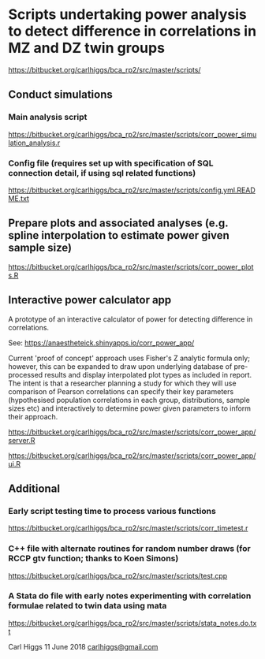 # Scripts undertaking power analysis to detect difference in correlations in MZ and DZ twin groups #
https://bitbucket.org/carlhiggs/bca_rp2/src/master/scripts/

## Conduct simulations
### Main analysis script
https://bitbucket.org/carlhiggs/bca_rp2/src/master/scripts/corr_power_simulation_analysis.r
### Config file (requires set up with specification of SQL connection detail, if using sql related functions)

https://bitbucket.org/carlhiggs/bca_rp2/src/master/scripts/config.yml.README.txt
## Prepare plots and associated analyses (e.g. spline interpolation to estimate power given sample size)
https://bitbucket.org/carlhiggs/bca_rp2/src/master/scripts/corr_power_plots.R

## Interactive power calculator app
A prototype of an interactive calculator of power for detecting difference in correlations.  

See: https://anaestheteick.shinyapps.io/corr_power_app/

Current 'proof of concept' approach uses Fisher's Z analytic formula only; however, this can be expanded to draw upon underlying database of pre-processed results and display interpolated plot types as included in report.  The intent is that a researcher planning a study for which they will use comparison of Pearson correlations can specify their key parameters (hypothesised population correlations in each group, distributions, sample sizes etc) and interactively to determine power given parameters to inform their approach.


https://bitbucket.org/carlhiggs/bca_rp2/src/master/scripts/corr_power_app/server.R

https://bitbucket.org/carlhiggs/bca_rp2/src/master/scripts/corr_power_app/ui.R

## Additional
### Early script testing time to process various functions
https://bitbucket.org/carlhiggs/bca_rp2/src/master/scripts/corr_timetest.r

### C++ file with alternate routines for random number draws (for RCCP gtv function; thanks to Koen Simons)
https://bitbucket.org/carlhiggs/bca_rp2/src/master/scripts/test.cpp

### A Stata do file with early notes experimenting with correlation formulae related to twin data using mata
https://bitbucket.org/carlhiggs/bca_rp2/src/master/scripts/stata_notes.do.txt

Carl Higgs 11 June 2018
carlhiggs@gmail.com